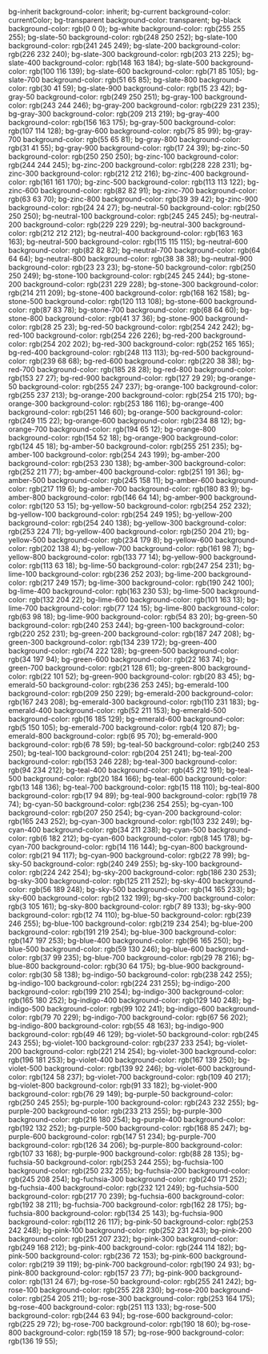 bg-inherit background-color: inherit;
bg-current background-color: currentColor;
bg-transparent background-color: transparent;
bg-black background-color: rgb(0 0 0);
bg-white background-color: rgb(255 255 255);
bg-slate-50 background-color: rgb(248 250 252);
bg-slate-100 background-color: rgb(241 245 249);
bg-slate-200 background-color: rgb(226 232 240);
bg-slate-300 background-color: rgb(203 213 225);
bg-slate-400 background-color: rgb(148 163 184);
bg-slate-500 background-color: rgb(100 116 139);
bg-slate-600 background-color: rgb(71 85 105);
bg-slate-700 background-color: rgb(51 65 85);
bg-slate-800 background-color: rgb(30 41 59);
bg-slate-900 background-color: rgb(15 23 42);
bg-gray-50 background-color: rgb(249 250 251);
bg-gray-100 background-color: rgb(243 244 246);
bg-gray-200 background-color: rgb(229 231 235);
bg-gray-300 background-color: rgb(209 213 219);
bg-gray-400 background-color: rgb(156 163 175);
bg-gray-500 background-color: rgb(107 114 128);
bg-gray-600 background-color: rgb(75 85 99);
bg-gray-700 background-color: rgb(55 65 81);
bg-gray-800 background-color: rgb(31 41 55);
bg-gray-900 background-color: rgb(17 24 39);
bg-zinc-50 background-color: rgb(250 250 250);
bg-zinc-100 background-color: rgb(244 244 245);
bg-zinc-200 background-color: rgb(228 228 231);
bg-zinc-300 background-color: rgb(212 212 216);
bg-zinc-400 background-color: rgb(161 161 170);
bg-zinc-500 background-color: rgb(113 113 122);
bg-zinc-600 background-color: rgb(82 82 91);
bg-zinc-700 background-color: rgb(63 63 70);
bg-zinc-800 background-color: rgb(39 39 42);
bg-zinc-900 background-color: rgb(24 24 27);
bg-neutral-50 background-color: rgb(250 250 250);
bg-neutral-100 background-color: rgb(245 245 245);
bg-neutral-200 background-color: rgb(229 229 229);
bg-neutral-300 background-color: rgb(212 212 212);
bg-neutral-400 background-color: rgb(163 163 163);
bg-neutral-500 background-color: rgb(115 115 115);
bg-neutral-600 background-color: rgb(82 82 82);
bg-neutral-700 background-color: rgb(64 64 64);
bg-neutral-800 background-color: rgb(38 38 38);
bg-neutral-900 background-color: rgb(23 23 23);
bg-stone-50 background-color: rgb(250 250 249);
bg-stone-100 background-color: rgb(245 245 244);
bg-stone-200 background-color: rgb(231 229 228);
bg-stone-300 background-color: rgb(214 211 209);
bg-stone-400 background-color: rgb(168 162 158);
bg-stone-500 background-color: rgb(120 113 108);
bg-stone-600 background-color: rgb(87 83 78);
bg-stone-700 background-color: rgb(68 64 60);
bg-stone-800 background-color: rgb(41 37 36);
bg-stone-900 background-color: rgb(28 25 23);
bg-red-50 background-color: rgb(254 242 242);
bg-red-100 background-color: rgb(254 226 226);
bg-red-200 background-color: rgb(254 202 202);
bg-red-300 background-color: rgb(252 165 165);
bg-red-400 background-color: rgb(248 113 113);
bg-red-500 background-color: rgb(239 68 68);
bg-red-600 background-color: rgb(220 38 38);
bg-red-700 background-color: rgb(185 28 28);
bg-red-800 background-color: rgb(153 27 27);
bg-red-900 background-color: rgb(127 29 29);
bg-orange-50 background-color: rgb(255 247 237);
bg-orange-100 background-color: rgb(255 237 213);
bg-orange-200 background-color: rgb(254 215 170);
bg-orange-300 background-color: rgb(253 186 116);
bg-orange-400 background-color: rgb(251 146 60);
bg-orange-500 background-color: rgb(249 115 22);
bg-orange-600 background-color: rgb(234 88 12);
bg-orange-700 background-color: rgb(194 65 12);
bg-orange-800 background-color: rgb(154 52 18);
bg-orange-900 background-color: rgb(124 45 18);
bg-amber-50 background-color: rgb(255 251 235);
bg-amber-100 background-color: rgb(254 243 199);
bg-amber-200 background-color: rgb(253 230 138);
bg-amber-300 background-color: rgb(252 211 77);
bg-amber-400 background-color: rgb(251 191 36);
bg-amber-500 background-color: rgb(245 158 11);
bg-amber-600 background-color: rgb(217 119 6);
bg-amber-700 background-color: rgb(180 83 9);
bg-amber-800 background-color: rgb(146 64 14);
bg-amber-900 background-color: rgb(120 53 15);
bg-yellow-50 background-color: rgb(254 252 232);
bg-yellow-100 background-color: rgb(254 249 195);
bg-yellow-200 background-color: rgb(254 240 138);
bg-yellow-300 background-color: rgb(253 224 71);
bg-yellow-400 background-color: rgb(250 204 21);
bg-yellow-500 background-color: rgb(234 179 8);
bg-yellow-600 background-color: rgb(202 138 4);
bg-yellow-700 background-color: rgb(161 98 7);
bg-yellow-800 background-color: rgb(133 77 14);
bg-yellow-900 background-color: rgb(113 63 18);
bg-lime-50 background-color: rgb(247 254 231);
bg-lime-100 background-color: rgb(236 252 203);
bg-lime-200 background-color: rgb(217 249 157);
bg-lime-300 background-color: rgb(190 242 100);
bg-lime-400 background-color: rgb(163 230 53);
bg-lime-500 background-color: rgb(132 204 22);
bg-lime-600 background-color: rgb(101 163 13);
bg-lime-700 background-color: rgb(77 124 15);
bg-lime-800 background-color: rgb(63 98 18);
bg-lime-900 background-color: rgb(54 83 20);
bg-green-50 background-color: rgb(240 253 244);
bg-green-100 background-color: rgb(220 252 231);
bg-green-200 background-color: rgb(187 247 208);
bg-green-300 background-color: rgb(134 239 172);
bg-green-400 background-color: rgb(74 222 128);
bg-green-500 background-color: rgb(34 197 94);
bg-green-600 background-color: rgb(22 163 74);
bg-green-700 background-color: rgb(21 128 61);
bg-green-800 background-color: rgb(22 101 52);
bg-green-900 background-color: rgb(20 83 45);
bg-emerald-50 background-color: rgb(236 253 245);
bg-emerald-100 background-color: rgb(209 250 229);
bg-emerald-200 background-color: rgb(167 243 208);
bg-emerald-300 background-color: rgb(110 231 183);
bg-emerald-400 background-color: rgb(52 211 153);
bg-emerald-500 background-color: rgb(16 185 129);
bg-emerald-600 background-color: rgb(5 150 105);
bg-emerald-700 background-color: rgb(4 120 87);
bg-emerald-800 background-color: rgb(6 95 70);
bg-emerald-900 background-color: rgb(6 78 59);
bg-teal-50 background-color: rgb(240 253 250);
bg-teal-100 background-color: rgb(204 251 241);
bg-teal-200 background-color: rgb(153 246 228);
bg-teal-300 background-color: rgb(94 234 212);
bg-teal-400 background-color: rgb(45 212 191);
bg-teal-500 background-color: rgb(20 184 166);
bg-teal-600 background-color: rgb(13 148 136);
bg-teal-700 background-color: rgb(15 118 110);
bg-teal-800 background-color: rgb(17 94 89);
bg-teal-900 background-color: rgb(19 78 74);
bg-cyan-50 background-color: rgb(236 254 255);
bg-cyan-100 background-color: rgb(207 250 254);
bg-cyan-200 background-color: rgb(165 243 252);
bg-cyan-300 background-color: rgb(103 232 249);
bg-cyan-400 background-color: rgb(34 211 238);
bg-cyan-500 background-color: rgb(6 182 212);
bg-cyan-600 background-color: rgb(8 145 178);
bg-cyan-700 background-color: rgb(14 116 144);
bg-cyan-800 background-color: rgb(21 94 117);
bg-cyan-900 background-color: rgb(22 78 99);
bg-sky-50 background-color: rgb(240 249 255);
bg-sky-100 background-color: rgb(224 242 254);
bg-sky-200 background-color: rgb(186 230 253);
bg-sky-300 background-color: rgb(125 211 252);
bg-sky-400 background-color: rgb(56 189 248);
bg-sky-500 background-color: rgb(14 165 233);
bg-sky-600 background-color: rgb(2 132 199);
bg-sky-700 background-color: rgb(3 105 161);
bg-sky-800 background-color: rgb(7 89 133);
bg-sky-900 background-color: rgb(12 74 110);
bg-blue-50 background-color: rgb(239 246 255);
bg-blue-100 background-color: rgb(219 234 254);
bg-blue-200 background-color: rgb(191 219 254);
bg-blue-300 background-color: rgb(147 197 253);
bg-blue-400 background-color: rgb(96 165 250);
bg-blue-500 background-color: rgb(59 130 246);
bg-blue-600 background-color: rgb(37 99 235);
bg-blue-700 background-color: rgb(29 78 216);
bg-blue-800 background-color: rgb(30 64 175);
bg-blue-900 background-color: rgb(30 58 138);
bg-indigo-50 background-color: rgb(238 242 255);
bg-indigo-100 background-color: rgb(224 231 255);
bg-indigo-200 background-color: rgb(199 210 254);
bg-indigo-300 background-color: rgb(165 180 252);
bg-indigo-400 background-color: rgb(129 140 248);
bg-indigo-500 background-color: rgb(99 102 241);
bg-indigo-600 background-color: rgb(79 70 229);
bg-indigo-700 background-color: rgb(67 56 202);
bg-indigo-800 background-color: rgb(55 48 163);
bg-indigo-900 background-color: rgb(49 46 129);
bg-violet-50 background-color: rgb(245 243 255);
bg-violet-100 background-color: rgb(237 233 254);
bg-violet-200 background-color: rgb(221 214 254);
bg-violet-300 background-color: rgb(196 181 253);
bg-violet-400 background-color: rgb(167 139 250);
bg-violet-500 background-color: rgb(139 92 246);
bg-violet-600 background-color: rgb(124 58 237);
bg-violet-700 background-color: rgb(109 40 217);
bg-violet-800 background-color: rgb(91 33 182);
bg-violet-900 background-color: rgb(76 29 149);
bg-purple-50 background-color: rgb(250 245 255);
bg-purple-100 background-color: rgb(243 232 255);
bg-purple-200 background-color: rgb(233 213 255);
bg-purple-300 background-color: rgb(216 180 254);
bg-purple-400 background-color: rgb(192 132 252);
bg-purple-500 background-color: rgb(168 85 247);
bg-purple-600 background-color: rgb(147 51 234);
bg-purple-700 background-color: rgb(126 34 206);
bg-purple-800 background-color: rgb(107 33 168);
bg-purple-900 background-color: rgb(88 28 135);
bg-fuchsia-50 background-color: rgb(253 244 255);
bg-fuchsia-100 background-color: rgb(250 232 255);
bg-fuchsia-200 background-color: rgb(245 208 254);
bg-fuchsia-300 background-color: rgb(240 171 252);
bg-fuchsia-400 background-color: rgb(232 121 249);
bg-fuchsia-500 background-color: rgb(217 70 239);
bg-fuchsia-600 background-color: rgb(192 38 211);
bg-fuchsia-700 background-color: rgb(162 28 175);
bg-fuchsia-800 background-color: rgb(134 25 143);
bg-fuchsia-900 background-color: rgb(112 26 117);
bg-pink-50 background-color: rgb(253 242 248);
bg-pink-100 background-color: rgb(252 231 243);
bg-pink-200 background-color: rgb(251 207 232);
bg-pink-300 background-color: rgb(249 168 212);
bg-pink-400 background-color: rgb(244 114 182);
bg-pink-500 background-color: rgb(236 72 153);
bg-pink-600 background-color: rgb(219 39 119);
bg-pink-700 background-color: rgb(190 24 93);
bg-pink-800 background-color: rgb(157 23 77);
bg-pink-900 background-color: rgb(131 24 67);
bg-rose-50 background-color: rgb(255 241 242);
bg-rose-100 background-color: rgb(255 228 230);
bg-rose-200 background-color: rgb(254 205 211);
bg-rose-300 background-color: rgb(253 164 175);
bg-rose-400 background-color: rgb(251 113 133);
bg-rose-500 background-color: rgb(244 63 94);
bg-rose-600 background-color: rgb(225 29 72);
bg-rose-700 background-color: rgb(190 18 60);
bg-rose-800 background-color: rgb(159 18 57);
bg-rose-900 background-color: rgb(136 19 55);
